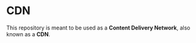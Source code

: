 # __CDN__
This repository is meant to be used as a **Content Delivery Network**, also known as a **CDN**.
